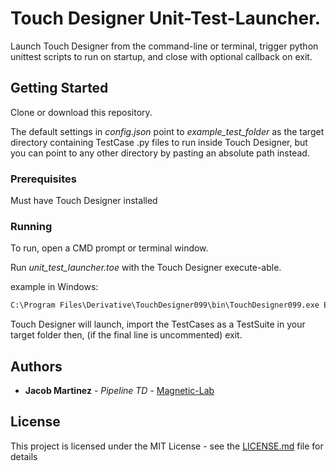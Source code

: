 # Touch Designer Unit-Test-Launcher.

Launch Touch Designer from the command-line or terminal, trigger python unittest scripts to run on startup, and close with optional callback on exit.


## Getting Started

Clone or download this repository.

The default settings in *config.json* point to *example_test_folder* as the target directory containing TestCase .py files to run inside Touch Designer, but you can point to any other directory by pasting an absolute path instead.


### Prerequisites

Must have Touch Designer installed


### Running

To run, open a CMD prompt or terminal window.

Run *unit_test_launcher.toe* with the Touch Designer execute-able.

example in Windows:
```cmd
C:\Program Files\Derivative\TouchDesigner099\bin\TouchDesigner099.exe E:\Projects\TDGam\tests\unit_test_launcher.toe
```

Touch Designer will launch, import the TestCases as a TestSuite in your target folder then, (if the final line is uncommented) exit.


## Authors

* **Jacob Martinez** - *Pipeline TD* - [Magnetic-Lab](https://www.magnetic-lab.com)


## License

This project is licensed under the MIT License - see the [LICENSE.md](LICENSE.md) file for details
